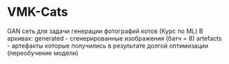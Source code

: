 # VMK-Cats
GAN сеть для задачи генерации фотографий котов (Курс по ML)
В архивах:
  generated - сгенерированные изображения (батч = 8)
  artefacts - артефакты которые получились в результате долгой оптимизации (переобучение модели)
